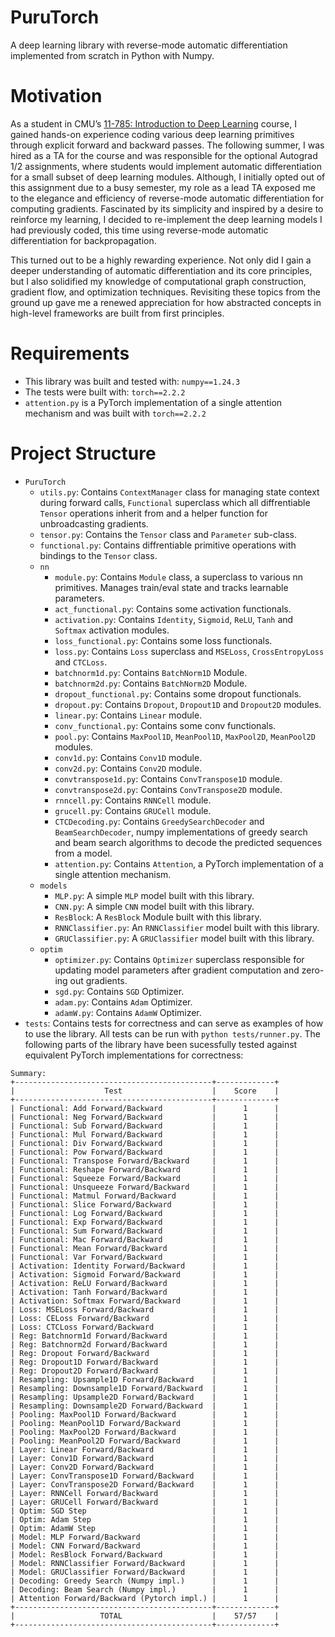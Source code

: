 # PuruTorch

A deep learning library with reverse-mode automatic differentiation implemented from scratch in Python with Numpy.

# Motivation

As a student in CMU’s [11-785: Introduction to Deep Learning](https://deeplearning.cs.cmu.edu/F24/index.html) course, I gained hands-on experience coding various deep learning primitives through explicit forward and backward passes. The following summer, I was hired as a TA for the course and was responsible for the optional Autograd 1/2 assignments, where students would implement automatic differentiation for a small subset of deep learning modules. Although, I initially opted out of this assignment due to a busy semester, my role as a lead TA exposed me to the elegance and efficiency of reverse-mode automatic differentiation for computing gradients. Fascinated by its simplicity and inspired by a desire to reinforce my learning, I decided to re-implement the deep learning models I had previously coded, this time using reverse-mode automatic differentiation for backpropagation.

This turned out to be a highly rewarding experience. Not only did I gain a deeper understanding of automatic differentiation and its core principles, but I also solidified my knowledge of computational graph construction, gradient flow, and optimization techniques. Revisiting these topics from the ground up gave me a renewed appreciation for how abstracted concepts in high-level frameworks are built from first principles.

# Requirements

- This library was built and tested with:
  `numpy==1.24.3`
- The tests were built with: `torch==2.2.2`
- `attention.py` is a PyTorch implementation of a single attention mechanism and was built with `torch==2.2.2`

# Project Structure

- `PuruTorch`
  - `utils.py`: Contains `ContextManager` class for managing state context during forward calls, `Functional` superclass which all diffrentiable `Tensor` operations inherit from and a helper function for unbroadcasting gradients.
  - `tensor.py`: Contains the `Tensor` class and `Parameter` sub-class.
  - `functional.py`: Contains diffrentiable primitive operations with bindings to the `Tensor` class.
  - `nn`
    - `module.py`: Contains `Module` class, a superclass to various nn primitives. Manages train/eval state and tracks learnable parameters.
    - `act_functional.py`: Contains some activation functionals.
    - `activation.py`: Contains `Identity`, `Sigmoid`, `ReLU`, `Tanh` and `Softmax` activation modules.
    - `loss_functional.py`: Contains some loss functionals.
    - `loss.py`: Contains `Loss` superclass and `MSELoss`, `CrossEntropyLoss` and `CTCLoss`.
    - `batchnorm1d.py`: Contains `BatchNorm1D` Module.
    - `batchnorm2d.py`: Contains `BatchNorm2D` Module.
    - `dropout_functional.py`: Contains some dropout functionals.
    - `dropout.py`: Contains `Dropout`, `Dropout1D` and `Dropout2D` modules.
    - `linear.py`: Contains `Linear` module.
    - `conv_functional.py`: Contains some conv functionals.
    - `pool.py`: Contains `MaxPool1D`, `MeanPool1D`, `MaxPool2D`, `MeanPool2D` modules.
    - `conv1d.py`: Contains `Conv1D` module.
    - `conv2d.py`: Contains `Conv2D` module.
    - `convtranspose1d.py`: Contains `ConvTranspose1D` module.
    - `convtranspose2d.py`: Contains `ConvTranspose2D` module.
    - `rnncell.py`: Contains `RNNCell` module.
    - `grucell.py`: Contains `GRUCell` module.
    - `CTCDecoding.py`: Contains `GreedySearchDecoder` and `BeamSearchDecoder`, numpy implementations of greedy search and beam search algorithms to decode the predicted sequences from a model.
    - `attention.py`: Contains `Attention`, a PyTorch implementation of a single attention mechanism.
  - `models`
    - `MLP.py`: A simple `MLP` model built with this library.
    - `CNN.py`: A simple `CNN` model built with this library.
    - `ResBlock`: A `ResBlock` Module built with this library.
    - `RNNClassifier.py`: An `RNNClassifier` model built with this library.
    - `GRUClassifier.py`: A `GRUClassifier` model built with this library.
  - `optim`
    - `optimizer.py`: Contains `Optimizer` superclass responsible for updating model parameters after gradient computation and zero-ing out gradients.
    - `sgd.py`: Contains `SGD` Optimizer.
    - `adam.py`: Contains `Adam` Optimizer.
    - `adamW.py`: Contains `AdamW` Optimizer.
- `tests`: Contains tests for correctness and can serve as examples of how to use the library. All tests can be run with `python tests/runner.py`. The following parts of the library have been sucessfully tested against equivalent PyTorch implementations for correctness:

```
Summary:
+--------------------------------------------+-------------+
|                    Test                    |    Score    |
+--------------------------------------------+-------------+
| Functional: Add Forward/Backward           |      1      |
| Functional: Neg Forward/Backward           |      1      |
| Functional: Sub Forward/Backward           |      1      |
| Functional: Mul Forward/Backward           |      1      |
| Functional: Div Forward/Backward           |      1      |
| Functional: Pow Forward/Backward           |      1      |
| Functional: Transpose Forward/Backward     |      1      |
| Functional: Reshape Forward/Backward       |      1      |
| Functional: Squeeze Forward/Backward       |      1      |
| Functional: Unsqueeze Forward/Backward     |      1      |
| Functional: Matmul Forward/Backward        |      1      |
| Functional: Slice Forward/Backward         |      1      |
| Functional: Log Forward/Backward           |      1      |
| Functional: Exp Forward/Backward           |      1      |
| Functional: Sum Forward/Backward           |      1      |
| Functional: Mac Forward/Backward           |      1      |
| Functional: Mean Forward/Backward          |      1      |
| Functional: Var Forward/Backward           |      1      |
| Activation: Identity Forward/Backward      |      1      |
| Activation: Sigmoid Forward/Backward       |      1      |
| Activation: ReLU Forward/Backward          |      1      |
| Activation: Tanh Forward/Backward          |      1      |
| Activation: Softmax Forward/Backward       |      1      |
| Loss: MSELoss Forward/Backward             |      1      |
| Loss: CELoss Forward/Backward              |      1      |
| Loss: CTCLoss Forward/Backward             |      1      |
| Reg: Batchnorm1d Forward/Backward          |      1      |
| Reg: Batchnorm2d Forward/Backward          |      1      |
| Reg: Dropout Forward/Backward              |      1      |
| Reg: Dropout1D Forward/Backward            |      1      |
| Reg: Dropout2D Forward/Backward            |      1      |
| Resampling: Upsample1D Forward/Backward    |      1      |
| Resampling: Downsample1D Forward/Backward  |      1      |
| Resampling: Upsample2D Forward/Backward    |      1      |
| Resampling: Downsample2D Forward/Backward  |      1      |
| Pooling: MaxPool1D Forward/Backward        |      1      |
| Pooling: MeanPool1D Forward/Backward       |      1      |
| Pooling: MaxPool2D Forward/Backward        |      1      |
| Pooling: MeanPool2D Forward/Backward       |      1      |
| Layer: Linear Forward/Backward             |      1      |
| Layer: Conv1D Forward/Backward             |      1      |
| Layer: Conv2D Forward/Backward             |      1      |
| Layer: ConvTranspose1D Forward/Backward    |      1      |
| Layer: ConvTranspose2D Forward/Backward    |      1      |
| Layer: RNNCell Forward/Backward            |      1      |
| Layer: GRUCell Forward/Backward            |      1      |
| Optim: SGD Step                            |      1      |
| Optim: Adam Step                           |      1      |
| Optim: AdamW Step                          |      1      |
| Model: MLP Forward/Backward                |      1      |
| Model: CNN Forward/Backward                |      1      |
| Model: ResBlock Forward/Backward           |      1      |
| Model: RNNClassifier Forward/Backward      |      1      |
| Model: GRUClassifier Forward/Backward      |      1      |
| Decoding: Greedy Search (Numpy impl.)      |      1      |
| Decoding: Beam Search (Numpy impl.)        |      1      |
| Attention Forward/Backward (Pytorch impl.) |      1      |
+--------------------------------------------+-------------+
|                   TOTAL                    |    57/57    |
+--------------------------------------------+-------------+
```
